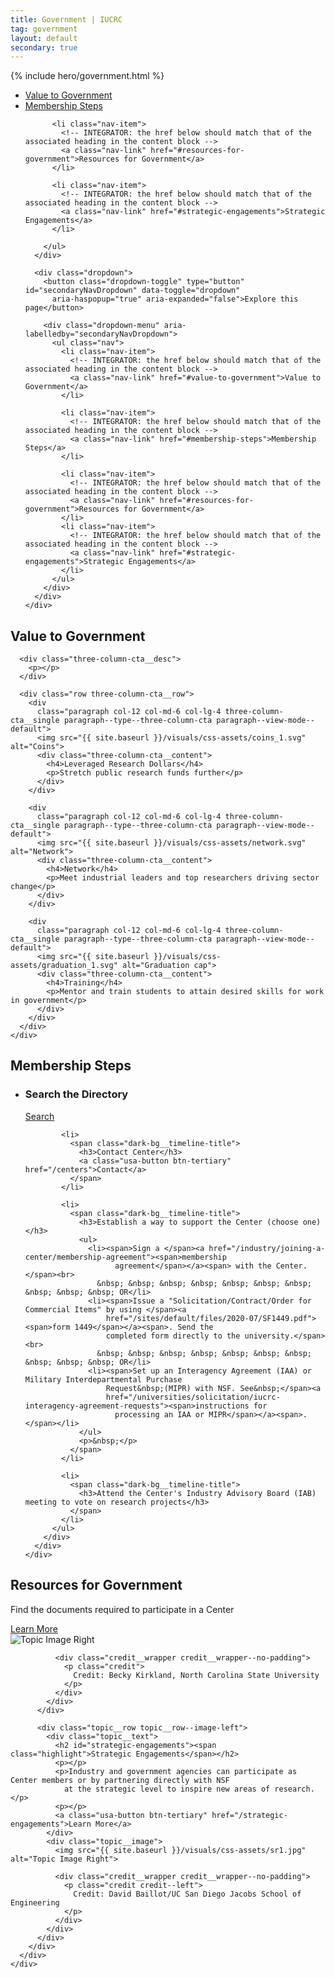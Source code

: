 ```yaml
---
title: Government | IUCRC
tag: government
layout: default
secondary: true
---
```


{% include hero/government.html %}

<div class="stickybits-wrapper">
  <div class="secondary-nav" style="position: sticky;">
    <div class="container">
      <div class="secondary-nav__scrollspy">
        <ul class="nav">
          <li class="nav-item">
            <!-- INTEGRATOR: the href below should match that of the associated heading in the content block -->
            <a class="nav-link" href="#value-to-government">Value to Government</a>
          </li>
          <li class="nav-item">
            <!-- INTEGRATOR: the href below should match that of the associated heading in the content block -->
            <a class="nav-link" href="#membership-steps">Membership Steps</a>
          </li>

          <li class="nav-item">
            <!-- INTEGRATOR: the href below should match that of the associated heading in the content block -->
            <a class="nav-link" href="#resources-for-government">Resources for Government</a>
          </li>

          <li class="nav-item">
            <!-- INTEGRATOR: the href below should match that of the associated heading in the content block -->
            <a class="nav-link" href="#strategic-engagements">Strategic Engagements</a>
          </li>

        </ul>
      </div>

      <div class="dropdown">
        <button class="dropdown-toggle" type="button" id="secondaryNavDropdown" data-toggle="dropdown"
          aria-haspopup="true" aria-expanded="false">Explore this page</button>

        <div class="dropdown-menu" aria-labelledby="secondaryNavDropdown">
          <ul class="nav">
            <li class="nav-item">
              <!-- INTEGRATOR: the href below should match that of the associated heading in the content block -->
              <a class="nav-link" href="#value-to-government">Value to Government</a>
            </li>

            <li class="nav-item">
              <!-- INTEGRATOR: the href below should match that of the associated heading in the content block -->
              <a class="nav-link" href="#membership-steps">Membership Steps</a>
            </li>

            <li class="nav-item">
              <!-- INTEGRATOR: the href below should match that of the associated heading in the content block -->
              <a class="nav-link" href="#resources-for-government">Resources for Government</a>
            </li>
            <li class="nav-item">
              <!-- INTEGRATOR: the href below should match that of the associated heading in the content block -->
              <a class="nav-link" href="#strategic-engagements">Strategic Engagements</a>
            </li>
          </ul>
        </div>
      </div>
    </div>
  </div>


  <div class="three-column-cta">
    <div class="container">
      <h2 id="value-to-government"><span class="highlight"> Value to Government</span></h2>

      <div class="three-column-cta__desc">
        <p></p>
      </div>

      <div class="row three-column-cta__row">
        <div
          class="paragraph col-12 col-md-6 col-lg-4 three-column-cta__single paragraph--type--three-column-cta paragraph--view-mode--default">
          <img src="{{ site.baseurl }}/visuals/css-assets/coins_1.svg" alt="Coins">
          <div class="three-column-cta__content">
            <h4>Leveraged Research Dollars</h4>
            <p>Stretch public research funds further</p>
          </div>
        </div>

        <div
          class="paragraph col-12 col-md-6 col-lg-4 three-column-cta__single paragraph--type--three-column-cta paragraph--view-mode--default">
          <img src="{{ site.baseurl }}/visuals/css-assets/network.svg" alt="Network">
          <div class="three-column-cta__content">
            <h4>Network</h4>
            <p>Meet industrial leaders and top researchers driving sector change</p>
          </div>
        </div>

        <div
          class="paragraph col-12 col-md-6 col-lg-4 three-column-cta__single paragraph--type--three-column-cta paragraph--view-mode--default">
          <img src="{{ site.baseurl }}/visuals/css-assets/graduation_1.svg" alt="Graduation cap">
          <div class="three-column-cta__content">
            <h4>Training</h4>
            <p>Mentor and train students to attain desired skills for work in government</p>
          </div>
        </div>
      </div>
    </div>
  </div>

  <div class="dark-bg dark-bg__timeline">
    <div class="container">
      <div class="dark-bg__bg" style="background-image: url('{{ site.baseurl }}/visuals/css-assets/bowtie_structure_0.jpg');">
        <div class="dark-bg__content">
          <h2 class="on-dark-bg" id="membership-steps">Membership Steps</h2>
          <ul>
            <li>
              <span class="dark-bg__timeline-title">
                <h3>Search the Directory</h3>
                <a class="usa-button btn-tertiary" href="/centers">Search</a>
              </span>
            </li>

            <li>
              <span class="dark-bg__timeline-title">
                <h3>Contact Center</h3>
                <a class="usa-button btn-tertiary" href="/centers">Contact</a>
              </span>
            </li>

            <li>
              <span class="dark-bg__timeline-title">
                <h3>Establish a way to support the Center (choose one)</h3>
                <ul>
                  <li><span>Sign a </span><a href="/industry/joining-a-center/membership-agreement"><span>membership
                        agreement</span></a><span> with the Center.</span><br>
                    &nbsp; &nbsp; &nbsp; &nbsp; &nbsp; &nbsp; &nbsp; &nbsp; &nbsp; &nbsp; OR</li>
                  <li><span>Issue a "Solicitation/Contract/Order for Commercial Items" by using </span><a
                      href="/sites/default/files/2020-07/SF1449.pdf"><span>form 1449</span></a><span>. Send the
                      completed form directly to the university.</span><br>
                    &nbsp; &nbsp; &nbsp; &nbsp; &nbsp; &nbsp; &nbsp; &nbsp; &nbsp; &nbsp; OR</li>
                  <li><span>Set up an Interagency Agreement (IAA) or Military Interdepartmental Purchase
                      Request&nbsp;(MIPR) with NSF. See&nbsp;</span><a
                      href="/universities/solicitation/iucrc-interagency-agreement-requests"><span>instructions for
                        processing an IAA or MIPR</span></a><span>.</span></li>
                </ul>
                <p>&nbsp;</p>
              </span>
            </li>

            <li>
              <span class="dark-bg__timeline-title">
                <h3>Attend the Center's Industry Advisory Board (IAB) meeting to vote on research projects</h3>
              </span>
            </li>
          </ul>
        </div>
      </div>
    </div>
  </div>

  <div class="topic">
    <div class="container">
      <div class="views-element-container">
        <div class="js-view-dom-id-989e5ea1219cb968e79bc6f103dc3aac39d29671bece10e6fd5a27cbb33f40ae">
          <div class="topic__row topic__row--divider">
            <div class="topic__text">
              <h2 id="resources-for-government"><span class="highlight">Resources for Government</span></h2>
              <p></p>
              <p>Find the documents required to participate in a Center</p>
              <p></p>
              <a class="usa-button btn-tertiary" href="/universities/solicitation#block9">Learn More</a>
            </div>
            <div class="topic__image">
              <img src="{{ site.baseurl }}/visuals/css-assets/book_1.jpg" alt="Topic Image Right">

              <div class="credit__wrapper credit__wrapper--no-padding">
                <p class="credit">
                  Credit: Becky Kirkland, North Carolina State University
                </p>
              </div>
            </div>
          </div>

          <div class="topic__row topic__row--image-left">
            <div class="topic__text">
              <h2 id="strategic-engagements"><span class="highlight">Strategic Engagements</span></h2>
              <p></p>
              <p>Industry and government agencies can participate as Center members or by partnering directly with NSF
                at the strategic level to inspire new areas of research.</p>
              <p></p>
              <a class="usa-button btn-tertiary" href="/strategic-engagements">Learn More</a>
            </div>
            <div class="topic__image">
              <img src="{{ site.baseurl }}/visuals/css-assets/sr1.jpg" alt="Topic Image Right">

              <div class="credit__wrapper credit__wrapper--no-padding">
                <p class="credit credit--left">
                  Credit: David Baillot/UC San Diego Jacobs School of Engineering
                </p>
              </div>
            </div>
          </div>
        </div>
      </div>
    </div>
  </div>
</div>

